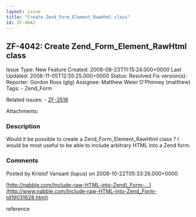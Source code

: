 ```yaml
---
layout: issue
title: "Create Zend_Form_Element_RawHtml class"
id: ZF-4042
---
```


ZF-4042: Create Zend\_Form\_Element\_RawHtml class
--------------------------------------------------

 Issue Type: New Feature Created: 2008-08-23T11:15:24.000+0000 Last Updated: 2008-11-05T12:55:25.000+0000 Status: Resolved Fix version(s): 
 Reporter:  Gordon Ross (gtg)  Assignee:  Matthew Weier O'Phinney (matthew)  Tags: - Zend\_Form
 
 Related issues: - [ZF-3518](/issues/browse/ZF-3518)
 
 Attachments: 
### Description

Would it be possible to create a Zend\_Form\_Element\_RawHtml class ? I would be most useful to be able to include arbitrary HTML into a Zend form.

 

 

### Comments

Posted by Kristof Vansant (lupus) on 2008-10-22T05:33:26.000+0000

[http://nabble.com/Include-raw-HTML-into-Zend\_Form-…](http://www.nabble.com/Include-raw-HTML-into-Zend_Form-td19031628.html)

reference

 

 
